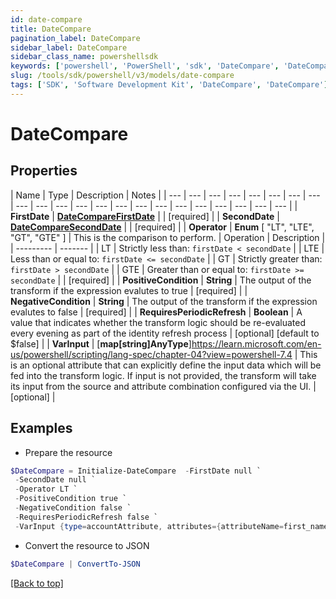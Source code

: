 ```yaml
---
id: date-compare
title: DateCompare
pagination_label: DateCompare
sidebar_label: DateCompare
sidebar_class_name: powershellsdk
keywords: ['powershell', 'PowerShell', 'sdk', 'DateCompare', 'DateCompare']
slug: /tools/sdk/powershell/v3/models/date-compare
tags: ['SDK', 'Software Development Kit', 'DateCompare', 'DateCompare']
---
```


# DateCompare

## Properties

| Name | Type | Description | Notes |
| --- | --- | --- | --- | --- | --- | --- | --- | --- | --- | --- | --- | --- | --- | --- | --- | --- | --- | --- | --- | --- | --- |
| **FirstDate** | [**DateCompareFirstDate**](date-compare-first-date) |  | [required] |
| **SecondDate** | [**DateCompareSecondDate**](date-compare-second-date) |  | [required] |
| **Operator** | **Enum** [ "LT", "LTE", "GT", "GTE" ] | This is the comparison to perform. | Operation | Description |  | --------- | ------- |  | LT | Strictly less than: `firstDate < secondDate` |  | LTE | Less than or equal to: `firstDate <= secondDate` |  | GT | Strictly greater than: `firstDate > secondDate` |  | GTE | Greater than or equal to: `firstDate >= secondDate` |  | [required] |
| **PositiveCondition** | **String** | The output of the transform if the expression evalutes to true | [required] |
| **NegativeCondition** | **String** | The output of the transform if the expression evalutes to false | [required] |
| **RequiresPeriodicRefresh** | **Boolean** | A value that indicates whether the transform logic should be re-evaluated every evening as part of the identity refresh process | [optional] [default to $false] |
| **VarInput** | [**map[string]AnyType**]https://learn.microsoft.com/en-us/powershell/scripting/lang-spec/chapter-04?view=powershell-7.4 | This is an optional attribute that can explicitly define the input data which will be fed into the transform logic. If input is not provided, the transform will take its input from the source and attribute combination configured via the UI. | [optional] |

## Examples

- Prepare the resource

```powershell
$DateCompare = Initialize-DateCompare  -FirstDate null `
 -SecondDate null `
 -Operator LT `
 -PositiveCondition true `
 -NegativeCondition false `
 -RequiresPeriodicRefresh false `
 -VarInput {type=accountAttribute, attributes={attributeName=first_name, sourceName=Source}}
```

- Convert the resource to JSON

```powershell
$DateCompare | ConvertTo-JSON
```

[[Back to top]](#)
